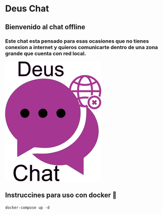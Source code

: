 # Deus Chat
## Bienvenido al chat offline
### Este chat esta pensado para esas ocasiones que no tienes conexion a internet y quieros comunicarte dentro de una zona grande que cuenta con red local.
![Logo](/public/css/logo.png)
## Instruccines para uso con docker :whale:
``` docker-compose up -d ```
